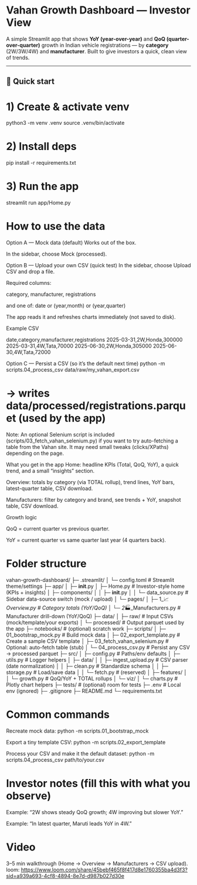 # Vahan Growth Dashboard — Investor View

A simple Streamlit app that shows **YoY (year-over-year)** and **QoQ (quarter-over-quarter)** growth in Indian vehicle registrations — by **category** (2W/3W/4W) and **manufacturer**. Built to give investors a quick, clean view of trends.

---

## 🚀 Quick start

# 1) Create & activate venv
python3 -m venv .venv
source .venv/bin/activate

# 2) Install deps
pip install -r requirements.txt

# 3) Run the app
streamlit run app/Home.py

# How to use the data
Option A — Mock data (default)
Works out of the box.

In the sidebar, choose Mock (processed).

Option B — Upload your own CSV (quick test)
In the sidebar, choose Upload CSV and drop a file.

Required columns:

category, manufacturer, registrations

and one of: date or (year,month) or (year,quarter)

The app reads it and refreshes charts immediately (not saved to disk).

Example CSV

date,category,manufacturer,registrations
2025-03-31,2W,Honda,300000
2025-03-31,4W,Tata,70000
2025-06-30,2W,Honda,305000
2025-06-30,4W,Tata,72000

Option C — Persist a CSV (so it’s the default next time)
python -m scripts.04_process_csv data/raw/my_vahan_export.csv

# -> writes data/processed/registrations.parquet (used by the app)

Note: An optional Selenium script is included (scripts/03_fetch_vahan_selenium.py) if you want to try auto-fetching a table from the Vahan site. It may need small tweaks (clicks/XPaths) depending on the page.

What you get in the app
Home: headline KPIs (Total, QoQ, YoY), a quick trend, and a small “insights” section.

Overview: totals by category (via TOTAL rollup), trend lines, YoY bars, latest-quarter table, CSV download.

Manufacturers: filter by category and brand, see trends + YoY, snapshot table, CSV download.

Growth logic

QoQ = current quarter vs previous quarter.

YoY = current quarter vs same quarter last year (4 quarters back).

# Folder structure

vahan-growth-dashboard/
├─ .streamlit/
│  └─ config.toml                # Streamlit theme/settings
├─ app/
│  ├─ __init__.py
│  ├─ Home.py                    # Investor-style home (KPIs + insights)
│  ├─ components/
│  │  ├─ __init__.py
│  │  └─ data_source.py          # Sidebar data-source switch (mock / upload)
│  └─ pages/
│     ├─ 1_📈_Overview.py         # Category totals (YoY/QoQ)
│     └─ 2_🏭_Manufacturers.py     # Manufacturer drill-down (YoY/QoQ)
├─ data/
│  ├─ raw/                       # Input CSVs (mock/template/your exports)
│  └─ processed/                 # Output parquet used by the app
├─ notebooks/                    # (optional) scratch work
├─ scripts/
│  ├─ 01_bootstrap_mock.py       # Build mock data
│  ├─ 02_export_template.py      # Create a sample CSV template
│  ├─ 03_fetch_vahan_selenium.py # Optional: auto-fetch table (stub)
│  └─ 04_process_csv.py          # Persist any CSV -> processed parquet
├─ src/
│  ├─ config.py                  # Paths/env defaults
│  ├─ utils.py                   # Logger helpers
│  ├─ data/
│  │  ├─ ingest_upload.py        # CSV parser (date normalization)
│  │  ├─ clean.py                # Standardize schema
│  │  ├─ storage.py              # Load/save data
│  │  └─ fetch.py                # (reserved)
│  ├─ features/
│  │  └─ growth.py               # QoQ/YoY + TOTAL rollups
│  └─ viz/
│     └─ charts.py               # Plotly chart helpers
├─ tests/                        # (optional) room for tests
├─ .env                          # Local env (ignored)
├─ .gitignore
├─ README.md
└─ requirements.txt

# Common commands

Recreate mock data:
python -m scripts.01_bootstrap_mock

Export a tiny template CSV:
python -m scripts.02_export_template

Process your CSV and make it the default dataset:
python -m scripts.04_process_csv path/to/your.csv

# Investor notes (fill this with what you observe)
Example: “2W shows steady QoQ growth; 4W improving but slower YoY.”

Example: “In latest quarter, Maruti leads YoY in 4W.”

# Video
3–5 min walkthrough (Home → Overview → Manufacturers → CSV upload).
loom: https://www.loom.com/share/45bebf465f8f417d8e1760355ba4d3f3?sid=a939a693-4cf8-4894-8e7d-d987b027d30e
